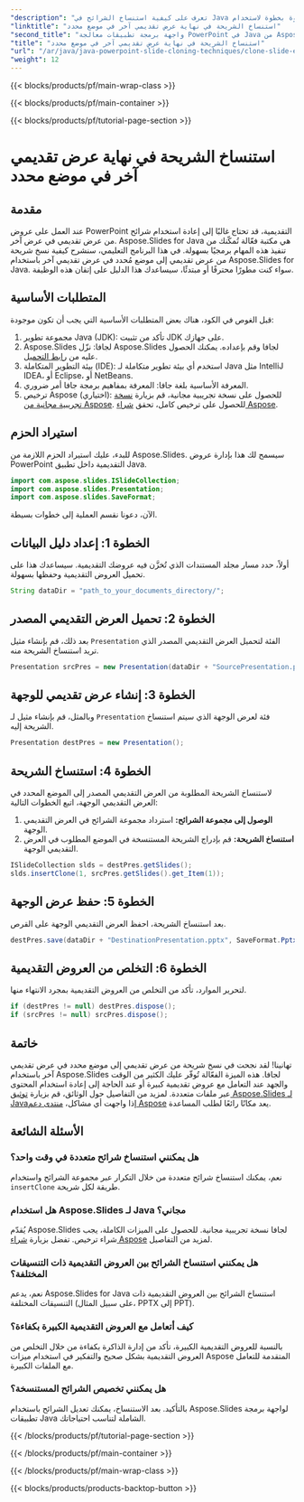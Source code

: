 ```yaml
---
"description": "تعرف على كيفية استنساخ الشرائح في Java دليل خطوة بخطوة لاستخدام Aspose.Slides for Java لاستنساخ الشرائح من عرض تقديمي PowerPoint إلى آخر."
"linktitle": "استنساخ الشريحة في نهاية عرض تقديمي آخر في موضع محدد"
"second_title": "واجهة برمجة تطبيقات معالجة PowerPoint في Java من Aspose.Slides"
"title": "استنساخ الشريحة في نهاية عرض تقديمي آخر في موضع محدد"
"url": "/ar/java/java-powerpoint-slide-cloning-techniques/clone-slide-end-another-specific-position-powerpoint/"
"weight": 12
---
```


{{< blocks/products/pf/main-wrap-class >}}

{{< blocks/products/pf/main-container >}}

{{< blocks/products/pf/tutorial-page-section >}}

# استنساخ الشريحة في نهاية عرض تقديمي آخر في موضع محدد

## مقدمة
عند العمل على عروض PowerPoint التقديمية، قد تحتاج غالبًا إلى إعادة استخدام شرائح من عرض تقديمي في عرض آخر. Aspose.Slides for Java هي مكتبة فعّالة تُمكّنك من تنفيذ هذه المهام برمجيًا بسهولة. في هذا البرنامج التعليمي، سنشرح كيفية نسخ شريحة من عرض تقديمي إلى موضع مُحدد في عرض تقديمي آخر باستخدام Aspose.Slides for Java. سواء كنت مطورًا محترفًا أو مبتدئًا، سيساعدك هذا الدليل على إتقان هذه الوظيفة.
## المتطلبات الأساسية
قبل الغوص في الكود، هناك بعض المتطلبات الأساسية التي يجب أن تكون موجودة:
1. مجموعة تطوير Java (JDK): تأكد من تثبيت JDK على جهازك.
2. Aspose.Slides لجافا: نزّل Aspose.Slides لجافا وقم بإعداده. يمكنك الحصول عليه من [رابط التحميل](https://releases.aspose.com/slides/java/).
3. بيئة التطوير المتكاملة (IDE): استخدم أي بيئة تطوير متكاملة لـ Java مثل IntelliJ IDEA، أو Eclipse، أو NetBeans.
4. المعرفة الأساسية بلغة جافا: المعرفة بمفاهيم برمجة جافا أمر ضروري.
5. ترخيص Aspose (اختياري): للحصول على نسخة تجريبية مجانية، قم بزيارة [نسخة تجريبية مجانية من Aspose](https://releases.aspose.com/). للحصول على ترخيص كامل، تحقق [شراء Aspose](https://purchase.aspose.com/buy).
## استيراد الحزم
للبدء، عليك استيراد الحزم اللازمة من Aspose.Slides. سيسمح لك هذا بإدارة عروض PowerPoint التقديمية داخل تطبيق Java.
```java
import com.aspose.slides.ISlideCollection;
import com.aspose.slides.Presentation;
import com.aspose.slides.SaveFormat;

```

الآن، دعونا نقسم العملية إلى خطوات بسيطة.
## الخطوة 1: إعداد دليل البيانات
أولاً، حدد مسار مجلد المستندات الذي تُخزَّن فيه عروضك التقديمية. سيساعدك هذا على تحميل العروض التقديمية وحفظها بسهولة.
```java
String dataDir = "path_to_your_documents_directory/";
```
## الخطوة 2: تحميل العرض التقديمي المصدر
بعد ذلك، قم بإنشاء مثيل `Presentation` الفئة لتحميل العرض التقديمي المصدر الذي تريد استنساخ الشريحة منه.
```java
Presentation srcPres = new Presentation(dataDir + "SourcePresentation.pptx");
```
## الخطوة 3: إنشاء عرض تقديمي للوجهة
وبالمثل، قم بإنشاء مثيل لـ `Presentation` فئة لعرض الوجهة الذي سيتم استنساخ الشريحة إليه.
```java
Presentation destPres = new Presentation();
```
## الخطوة 4: استنساخ الشريحة
لاستنساخ الشريحة المطلوبة من العرض التقديمي المصدر إلى الموضع المحدد في العرض التقديمي الوجهة، اتبع الخطوات التالية:
1. **الوصول إلى مجموعة الشرائح:** استرداد مجموعة الشرائح في العرض التقديمي الوجهة.
2. **استنساخ الشريحة:** قم بإدراج الشريحة المستنسخة في الموضع المطلوب في العرض التقديمي الوجهة.
```java
ISlideCollection slds = destPres.getSlides();
slds.insertClone(1, srcPres.getSlides().get_Item(1));
```
## الخطوة 5: حفظ عرض الوجهة
بعد استنساخ الشريحة، احفظ العرض التقديمي الوجهة على القرص.
```java
destPres.save(dataDir + "DestinationPresentation.pptx", SaveFormat.Pptx);
```
## الخطوة 6: التخلص من العروض التقديمية
لتحرير الموارد، تأكد من التخلص من العروض التقديمية بمجرد الانتهاء منها.
```java
if (destPres != null) destPres.dispose();
if (srcPres != null) srcPres.dispose();
```

## خاتمة
تهانينا! لقد نجحت في نسخ شريحة من عرض تقديمي إلى موضع محدد في عرض تقديمي آخر باستخدام Aspose.Slides لجافا. هذه الميزة الفعّالة تُوفّر عليك الكثير من الوقت والجهد عند التعامل مع عروض تقديمية كبيرة أو عند الحاجة إلى إعادة استخدام المحتوى عبر ملفات متعددة.
لمزيد من التفاصيل حول الوثائق، قم بزيارة [توثيق Aspose.Slides لـ Java](https://reference.aspose.com/slides/java/)إذا واجهت أي مشاكل، [منتدى دعم Aspose](https://forum.aspose.com/c/slides/11) يعد مكانًا رائعًا لطلب المساعدة.
## الأسئلة الشائعة
### هل يمكنني استنساخ شرائح متعددة في وقت واحد؟
نعم، يمكنك استنساخ شرائح متعددة من خلال التكرار عبر مجموعة الشرائح واستخدام `insertClone` طريقة لكل شريحة.
### هل استخدام Aspose.Slides لـ Java مجاني؟
يُقدّم Aspose.Slides لجافا نسخة تجريبية مجانية. للحصول على الميزات الكاملة، يجب شراء ترخيص. تفضل بزيارة [شراء Aspose](https://purchase.aspose.com/buy) لمزيد من التفاصيل.
### هل يمكنني استنساخ الشرائح بين العروض التقديمية ذات التنسيقات المختلفة؟
نعم، يدعم Aspose.Slides for Java استنساخ الشرائح بين العروض التقديمية ذات التنسيقات المختلفة (على سبيل المثال، PPTX إلى PPT).
### كيف أتعامل مع العروض التقديمية الكبيرة بكفاءة؟
بالنسبة للعروض التقديمية الكبيرة، تأكد من إدارة الذاكرة بكفاءة من خلال التخلص من العروض التقديمية بشكل صحيح والتفكير في استخدام ميزات Aspose المتقدمة للتعامل مع الملفات الكبيرة.
### هل يمكنني تخصيص الشرائح المستنسخة؟
بالتأكيد. بعد الاستنساخ، يمكنك تعديل الشرائح باستخدام Aspose.Slides لواجهة برمجة تطبيقات Java الشاملة لتناسب احتياجاتك.

{{< /blocks/products/pf/tutorial-page-section >}}

{{< /blocks/products/pf/main-container >}}

{{< /blocks/products/pf/main-wrap-class >}}

{{< blocks/products/products-backtop-button >}}